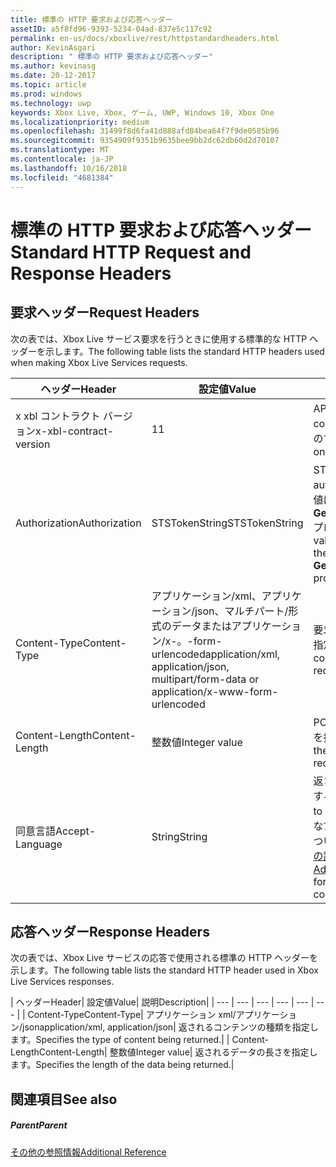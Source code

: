 ```yaml
---
title: 標準の HTTP 要求および応答ヘッダー
assetID: a5f8fd96-9393-5234-04ad-837e5c117c92
permalink: en-us/docs/xboxlive/rest/httpstandardheaders.html
author: KevinAsgari
description: " 標準の HTTP 要求および応答ヘッダー"
ms.author: kevinasg
ms.date: 20-12-2017
ms.topic: article
ms.prod: windows
ms.technology: uwp
keywords: Xbox Live, Xbox, ゲーム, UWP, Windows 10, Xbox One
ms.localizationpriority: medium
ms.openlocfilehash: 31499f8d6fa41d888afd84bea64f7f9de0585b96
ms.sourcegitcommit: 9354909f9351b9635bee9bb2dc62db60d2d70107
ms.translationtype: MT
ms.contentlocale: ja-JP
ms.lasthandoff: 10/16/2018
ms.locfileid: "4681384"
---
```

# <a name="standard-http-request-and-response-headers"></a><span data-ttu-id="103bb-104">標準の HTTP 要求および応答ヘッダー</span><span class="sxs-lookup"><span data-stu-id="103bb-104">Standard HTTP Request and Response Headers</span></span>
 
<a id="ID4ES"></a>

 
## <a name="request-headers"></a><span data-ttu-id="103bb-105">要求ヘッダー</span><span class="sxs-lookup"><span data-stu-id="103bb-105">Request Headers</span></span>
 
<span data-ttu-id="103bb-106">次の表では、Xbox Live サービス要求を行うときに使用する標準的な HTTP ヘッダーを示します。</span><span class="sxs-lookup"><span data-stu-id="103bb-106">The following table lists the standard HTTP headers used when making Xbox Live Services requests.</span></span>
 
| <span data-ttu-id="103bb-107">ヘッダー</span><span class="sxs-lookup"><span data-stu-id="103bb-107">Header</span></span>| <span data-ttu-id="103bb-108">設定値</span><span class="sxs-lookup"><span data-stu-id="103bb-108">Value</span></span>| <span data-ttu-id="103bb-109">説明</span><span class="sxs-lookup"><span data-stu-id="103bb-109">Description</span></span>| 
| --- | --- | --- | 
| <span data-ttu-id="103bb-110">x xbl コントラクト バージョン</span><span class="sxs-lookup"><span data-stu-id="103bb-110">x-xbl-contract-version</span></span>| <span data-ttu-id="103bb-111">1</span><span class="sxs-lookup"><span data-stu-id="103bb-111">1</span></span>| <span data-ttu-id="103bb-112">API コントラクト バージョンです。</span><span class="sxs-lookup"><span data-stu-id="103bb-112">API contract version.</span></span> <span data-ttu-id="103bb-113">Xbox Live サービスのすべての要求に必要です。</span><span class="sxs-lookup"><span data-stu-id="103bb-113">Required on all Xbox Live Services requests.</span></span>| 
| <span data-ttu-id="103bb-114">Authorization</span><span class="sxs-lookup"><span data-stu-id="103bb-114">Authorization</span></span>| <span data-ttu-id="103bb-115">STSTokenString</span><span class="sxs-lookup"><span data-stu-id="103bb-115">STSTokenString</span></span>| <span data-ttu-id="103bb-116">STS 認証トークンです。</span><span class="sxs-lookup"><span data-stu-id="103bb-116">STS authentication token.</span></span> <span data-ttu-id="103bb-117">このヘッダーの値は、 <b>GetTokenAndSignatureResult.Token</b>プロパティから取得されます。</span><span class="sxs-lookup"><span data-stu-id="103bb-117">The value for this header is retrieved from the <b>GetTokenAndSignatureResult.Token</b> property.</span></span> | 
| <span data-ttu-id="103bb-118">Content-Type</span><span class="sxs-lookup"><span data-stu-id="103bb-118">Content-Type</span></span>| <span data-ttu-id="103bb-119">アプリケーション/xml、アプリケーション/json、マルチパート/形式のデータまたはアプリケーション/x-。-form-urlencoded</span><span class="sxs-lookup"><span data-stu-id="103bb-119">application/xml, application/json, multipart/form-data or application/x-www-form-urlencoded</span></span>| <span data-ttu-id="103bb-120">要求で送信されるコンテンツの種類を指定します。</span><span class="sxs-lookup"><span data-stu-id="103bb-120">Specifies the type of content being submitted with a request.</span></span>| 
| <span data-ttu-id="103bb-121">Content-Length</span><span class="sxs-lookup"><span data-stu-id="103bb-121">Content-Length</span></span>| <span data-ttu-id="103bb-122">整数値</span><span class="sxs-lookup"><span data-stu-id="103bb-122">Integer value</span></span>| <span data-ttu-id="103bb-123">POST 要求で送信されたデータの長さを指定します。</span><span class="sxs-lookup"><span data-stu-id="103bb-123">Specifies the length of the data being submitted in a POST request.</span></span>| 
| <span data-ttu-id="103bb-124">同意言語</span><span class="sxs-lookup"><span data-stu-id="103bb-124">Accept-Language</span></span> | <span data-ttu-id="103bb-125">String</span><span class="sxs-lookup"><span data-stu-id="103bb-125">String</span></span>| <span data-ttu-id="103bb-126">返される任意の文字列をローカライズする方法を指定します。</span><span class="sxs-lookup"><span data-stu-id="103bb-126">Specifies how to localize any strings returned.</span></span> <span data-ttu-id="103bb-127">有効な言語/ロケールの組み合わせの一覧については、 <a href="http://msdn.microsoft.com/en-us/library/bb975829.aspx">Xbox 360 プログラミングの詳細</a>を参照してください。</span><span class="sxs-lookup"><span data-stu-id="103bb-127">See <a href="http://msdn.microsoft.com/en-us/library/bb975829.aspx">Advanced Xbox 360 Programming</a> for a list of valid language/locale combinations.</span></span>| 
  
<a id="ID4E6C"></a>

 
## <a name="response-headers"></a><span data-ttu-id="103bb-128">応答ヘッダー</span><span class="sxs-lookup"><span data-stu-id="103bb-128">Response Headers</span></span>
 
<span data-ttu-id="103bb-129">次の表では、Xbox Live サービスの応答で使用される標準の HTTP ヘッダーを示します。</span><span class="sxs-lookup"><span data-stu-id="103bb-129">The following table lists the standard HTTP header used in Xbox Live Services responses.</span></span>
 
| <span data-ttu-id="103bb-130">ヘッダー</span><span class="sxs-lookup"><span data-stu-id="103bb-130">Header</span></span>| <span data-ttu-id="103bb-131">設定値</span><span class="sxs-lookup"><span data-stu-id="103bb-131">Value</span></span>| <span data-ttu-id="103bb-132">説明</span><span class="sxs-lookup"><span data-stu-id="103bb-132">Description</span></span>| 
| --- | --- | --- | --- | --- | --- | 
| <span data-ttu-id="103bb-133">Content-Type</span><span class="sxs-lookup"><span data-stu-id="103bb-133">Content-Type</span></span>| <span data-ttu-id="103bb-134">アプリケーション xml/アプリケーション/json</span><span class="sxs-lookup"><span data-stu-id="103bb-134">application/xml, application/json</span></span>| <span data-ttu-id="103bb-135">返されるコンテンツの種類を指定します。</span><span class="sxs-lookup"><span data-stu-id="103bb-135">Specifies the type of content being returned.</span></span>| 
| <span data-ttu-id="103bb-136">Content-Length</span><span class="sxs-lookup"><span data-stu-id="103bb-136">Content-Length</span></span>| <span data-ttu-id="103bb-137">整数値</span><span class="sxs-lookup"><span data-stu-id="103bb-137">Integer value</span></span>| <span data-ttu-id="103bb-138">返されるデータの長さを指定します。</span><span class="sxs-lookup"><span data-stu-id="103bb-138">Specifies the length of the data being returned.</span></span>| 
  
<a id="ID4EEE"></a>

 
## <a name="see-also"></a><span data-ttu-id="103bb-139">関連項目</span><span class="sxs-lookup"><span data-stu-id="103bb-139">See also</span></span>
 
<a id="ID4EGE"></a>

 
##### <a name="parent"></a><span data-ttu-id="103bb-140">Parent</span><span class="sxs-lookup"><span data-stu-id="103bb-140">Parent</span></span>  

[<span data-ttu-id="103bb-141">その他の参照情報</span><span class="sxs-lookup"><span data-stu-id="103bb-141">Additional Reference</span></span>](atoc-xboxlivews-reference-additional.md)

   